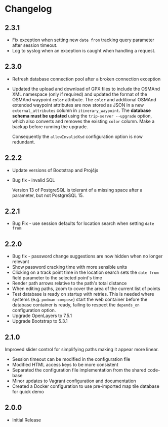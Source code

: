 <!-- -*- mode: markdown; -*- vim: set tw=78 ts=4 sts=0 sw=4 noet ft=markdown norl: -->

# Changelog

## 2.3.1

- Fix exception when setting new `date from` tracking query parameter after
  session timeout.
- Log to syslog when an exception is caught when handling a request.

## 2.3.0

- Refresh database connection pool after a broken connection exception

- Updated the upload and download of GPX files to include the OSMAnd XML
  namespace (only if required) and updated the format of the OSMAnd waypoint
  `color` attribute.  The `color` and additional OSMAnd extended waypoint
  attributes are now stored as JSON in a new `external_attributes` column in
  `itinerary_waypoint`.  The **database schema must be updated** using the
  `trip-server --upgrade` option, which also converts and removes the existing
  `color` column.  Make a backup before running the upgrade.

  Consequently the `allowInvalidXsd` configuration option is now redundant.

## 2.2.2

- Update versions of Bootstrap and Proj4js
- Bug fix - invalid SQL

	Version 13 of PostgreSQL is tolerant of a missing space after a parameter,
	but not PostgreSQL 15.

## 2.2.1

- Bug Fix - use session defaults for location search when setting `date from`

## 2.2.0

- Bug fix - password change suggestions are now hidden when no longer relevant
- Show password cracking time with more sensible units
- Clicking on a track point time in the location search sets the `date from`
  field parameter to the selected point's time
- Render path arrows relative to the path's total distance
- When editing paths, zoom to cover the area of the current list of points
- Test database is ready on startup with retries.  This is needed where
  systems (e.g. `podman-compose`) start the web container before the database
  container is ready, failing to respect the `depends_on` configuration
  option.
- Upgrade OpenLayers to 7.5.1
- Upgrade Bootstrap to 5.3.1

## 2.1.0

Improved slider control for simplifying paths making it appear more linear.

- Session timeout can be modified in the configuration file
- Modified HTML access keys to be more consistent
- Separated the configuration file implementation from the shared code-base
- Minor updates to Vagrant configuration and documentation
- Created a Docker configuration to use pre-imported map tile database for
  quick demo

## 2.0.0

- Initial Release
